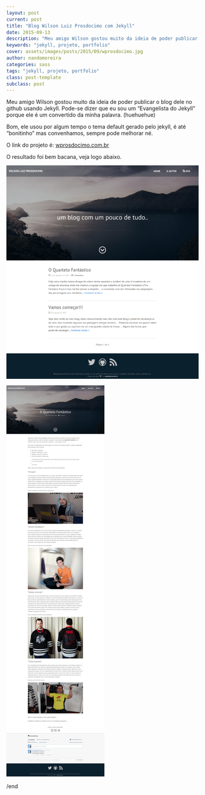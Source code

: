 ```yaml
---
layout: post
current: post
title: "Blog Wilson Luiz Prosdocimo com Jekyll"
date: 2015-09-13
description: "Meu amigo Wilson gostou muito da ideia de poder publicar o blog dele no github usando Jekyll. Pode-se dizer que eu sou um “Evangelista do Jekyll” porque ele é um convertido da minha palavra."
keywords: "jekyll, projeto, portfolio"
cover: assets/images/posts/2015/09/wprosdocimo.jpg
author: nandomoreira
categories: sass
tags: "jekyll, projeto, portfolio"
class: post-template
subclass: post
---
```


Meu amigo Wilson gostou muito da ideia de poder publicar o blog dele no github usando Jekyll. Pode-se dizer que eu sou um “Evangelista do Jekyll” porque ele é um convertido da minha palavra. (huehuehue)

Bom, ele usou por algum tempo o tema default gerado pelo jekyll, é até “bonitinho” mas convenhamos, sempre pode melhorar né.

O link do projeto é: [wprosdocimo.com.br](http://wprosdocimo.com.br)

O resultado foi bem bacana, veja logo abaixo.

![Blog Wilson Luiz Prosdocimo - um blog com um pouco de tudo..](/assets/images/posts/2015/09/blog-wprosdocimo.png)

![Blog Wilson Luiz Prosdocimo - um blog com um pouco de tudo..](/assets/images/posts/2015/09/blog-wprosdocimo-single.png)

/end
